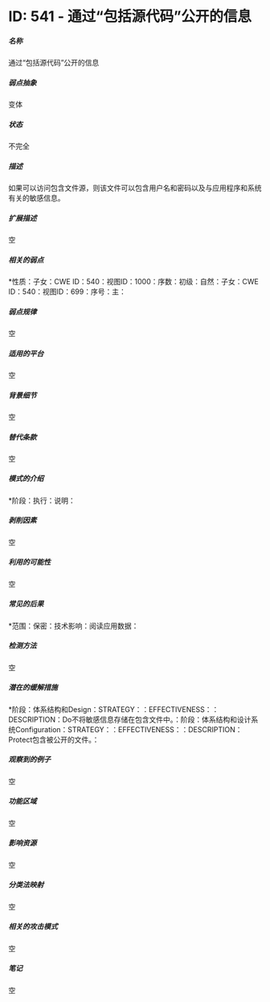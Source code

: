 # ID: 541 - 通过“包括源代码”公开的信息
<h5>名称</h5>通过“包括源代码”公开的信息
<h5>弱点抽象</h5>变体
<h5>状态</h5>不完全
<h5>描述</h5>如果可以访问包含文件源，则该文件可以包含用户名和密码以及与应用程序和系统有关的敏感信息。
<h5>扩展描述</h5>空
<h5>相关的弱点</h5>*性质：子女：CWE ID：540：视图ID：1000：序数：初级：自然：子女：CWE ID：540：视图ID：699：序号：主：
<h5>弱点规律</h5>空
<h5>适用的平台</h5>空
<h5>背景细节</h5>空
<h5>替代条款</h5>空
<h5>模式的介绍</h5>*阶段：执行：说明：
<h5>剥削因素</h5>空
<h5>利用的可能性</h5>空
<h5>常见的后果</h5>*范围：保密：技术影响：阅读应用数据：
<h5>检测方法</h5>空
<h5>潜在的缓解措施</h5>*阶段：体系结构和Design：STRATEGY：：EFFECTIVENESS：：DESCRIPTION：Do不将敏感信息存储在包含文件中。：阶段：体系结构和设计系统Configuration：STRATEGY：：EFFECTIVENESS：：DESCRIPTION：Protect包含被公开的文件。：
<h5>观察到的例子</h5>空
<h5>功能区域</h5>空
<h5>影响资源</h5>空
<h5>分类法映射</h5>空
<h5>相关的攻击模式</h5>空
<h5>笔记</h5>空


